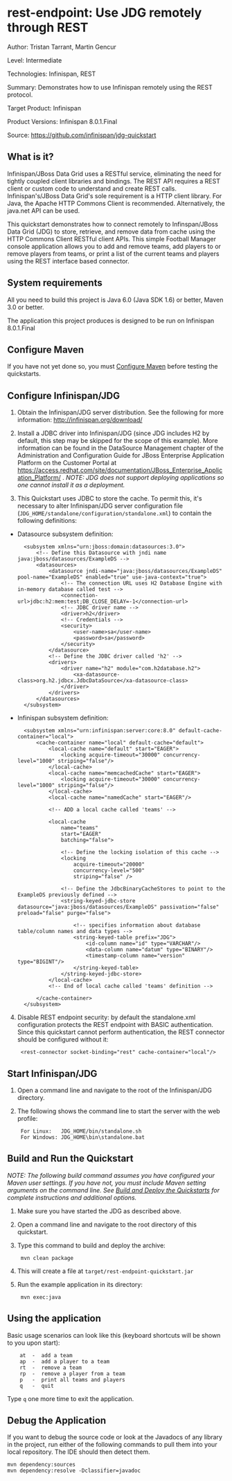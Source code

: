 rest-endpoint: Use JDG remotely through REST
============================================
Author: Tristan Tarrant, Martin Gencur

Level: Intermediate

Technologies: Infinispan, REST

Summary: Demonstrates how to use Infinispan remotely using the REST protocol.

Target Product: Infinispan

Product Versions: Infinispan 8.0.1.Final

Source: <https://github.com/infinispan/jdg-quickstart>

What is it?
-----------

Infinispan/JBoss Data Grid uses a RESTful service, eliminating the need for tightly coupled client libraries and bindings. The REST API requires a REST client or custom code to understand and create REST calls. Infinispan's/JBoss Data Grid's sole requirement is a HTTP client library. For Java, the Apache HTTP Commons Client is recommended. Alternatively, the java.net API can be used.

This quickstart demonstrates how to connect remotely to Infinspan/JBoss Data Grid (JDG) to store, retrieve, and remove data from cache using the HTTP Commons Client RESTful client APIs. This simple Football Manager console application allows you to add and remove teams, add players to or remove players from teams, or print a list of the current teams and players using the REST interface based connector.


System requirements
-------------------

All you need to build this project is Java 6.0 (Java SDK 1.6) or better, Maven 3.0 or better.

The application this project produces is designed to be run on Infinispan 8.0.1.Final

 
Configure Maven
---------------

If you have not yet done so, you must [Configure Maven](../../README.md#configure-maven) before testing the quickstarts.


Configure Infinispan/JDG
-------------

1. Obtain the Infinispan/JDG server distribution. See the following for more information: <http://infinispan.org/download/>

2. Install a JDBC driver into Infinispan/JDG (since JDG includes H2 by default, this step may be skipped for the scope of this example). More information can be found in the DataSource Management chapter of the Administration and Configuration Guide for JBoss Enterprise Application Platform on the Customer Portal at <https://access.redhat.com/site/documentation/JBoss_Enterprise_Application_Platform/> . _NOTE: JDG does not support deploying applications so one cannot install it as a deployment._

3. This Quickstart uses JDBC to store the cache. To permit this, it's necessary to alter Infinispan/JDG server configuration file (`JDG_HOME/standalone/configuration/standalone.xml`) to contain the following definitions:
   
* Datasource subsystem definition:

    
        <subsystem xmlns="urn:jboss:domain:datasources:3.0">
            <!-- Define this Datasource with jndi name  java:jboss/datasources/ExampleDS -->
            <datasources>
                <datasource jndi-name="java:jboss/datasources/ExampleDS" pool-name="ExampleDS" enabled="true" use-java-context="true">
                    <!-- The connection URL uses H2 Database Engine with in-memory database called test -->
                    <connection-url>jdbc:h2:mem:test;DB_CLOSE_DELAY=-1</connection-url>
                    <!-- JDBC driver name -->
                    <driver>h2</driver>
                    <!-- Credentials -->
                    <security>
                        <user-name>sa</user-name>
                        <password>sa</password>
                    </security>
                </datasource>
                <!-- Define the JDBC driver called 'h2' -->
                <drivers>
                    <driver name="h2" module="com.h2database.h2">
                        <xa-datasource-class>org.h2.jdbcx.JdbcDataSource</xa-datasource-class>
                    </driver>
                </drivers>
            </datasources>
        </subsystem>

* Infinispan subsystem definition:

        <subsystem xmlns="urn:infinispan:server:core:8.0" default-cache-container="local">
            <cache-container name="local" default-cache="default">
                <local-cache name="default" start="EAGER">
                    <locking acquire-timeout="30000" concurrency-level="1000" striping="false"/>
                </local-cache>
                <local-cache name="memcachedCache" start="EAGER">
                    <locking acquire-timeout="30000" concurrency-level="1000" striping="false"/>
                </local-cache>
                <local-cache name="namedCache" start="EAGER"/>
                
                <!-- ADD a local cache called 'teams' -->
               
                <local-cache 
                    name="teams"
                    start="EAGER"
                    batching="false">
                    
                    <!-- Define the locking isolation of this cache -->
                    <locking
                        acquire-timeout="20000"
                        concurrency-level="500"
                        striping="false" />
                        
                    <!-- Define the JdbcBinaryCacheStores to point to the ExampleDS previously defined -->
                    <string-keyed-jdbc-store datasource="java:jboss/datasources/ExampleDS" passivation="false" preload="false" purge="false">

                        <!-- specifies information about database table/column names and data types -->
                        <string-keyed-table prefix="JDG">
                            <id-column name="id" type="VARCHAR"/>
                            <data-column name="datum" type="BINARY"/>
                            <timestamp-column name="version" type="BIGINT"/>
                        </string-keyed-table>
                    </string-keyed-jdbc-store>
                </local-cache>
                <!-- End of local cache called 'teams' definition -->

            </cache-container>
        </subsystem>

4. Disable REST endpoint security: by default the standalone.xml configuration protects the REST endpoint with BASIC authentication. Since this quickstart cannot perform authentication, the REST connector should be configured without it:

        <rest-connector socket-binding="rest" cache-container="local"/>

Start Infinispan/JDG
---------

1. Open a command line and navigate to the root of the Infinispan/JDG directory.
2. The following shows the command line to start the server with the web profile:

        For Linux:   JDG_HOME/bin/standalone.sh
        For Windows: JDG_HOME\bin\standalone.bat


Build and Run the Quickstart
-------------------------

_NOTE: The following build command assumes you have configured your Maven user settings. If you have not, you must include Maven setting arguments on the command line. See [Build and Deploy the Quickstarts](../../README.md#build-and-deploy-the-quickstarts) for complete instructions and additional options._

1. Make sure you have started the JDG as described above.
2. Open a command line and navigate to the root directory of this quickstart.
3. Type this command to build and deploy the archive:

        mvn clean package 
                
4. This will create a file at `target/rest-endpoint-quickstart.jar` 

5. Run the example application in its directory:

        mvn exec:java
 

Using the application
---------------------
Basic usage scenarios can look like this (keyboard shortcuts will be shown to you upon start):

        at  -  add a team
        ap  -  add a player to a team
        rt  -  remove a team
        rp  -  remove a player from a team
        p   -  print all teams and players
        q   -  quit
        
Type `q` one more time to exit the application.    


Debug the Application
------------------------------------

If you want to debug the source code or look at the Javadocs of any library in the project, run either of the following commands to pull them into your local repository. The IDE should then detect them.

    mvn dependency:sources
    mvn dependency:resolve -Dclassifier=javadoc





